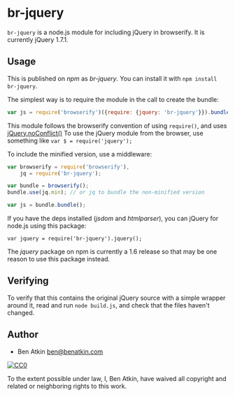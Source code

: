 # br-jquery

`br-jquery` is a node.js module for including jQuery in browserify.
It is currently jQuery 1.7.1.

## Usage

This is published on *npm* as *br-jquery*. You can install it with `npm
install br-jquery`.

The simplest way is to require the module in the call to create the
bundle:

``` javascript
var js = require('browserify')({require: {jquery: 'br-jquery'}}).bundle();
```

This module follows the browserify convention of using `require()`, and
uses [jQuery.noConflict()](http://api.jquery.com/jQuery.noConflict/)
To use the jQuery module from the browser, use something like
`var $ = require('jquery');`

To include the minified version, use a middleware:

``` javascript
var browserify = require('browserify'),
    jq = require('br-jquery');

var bundle = browserify();
bundle.use(jq.min); // or jq to bundle the non-minified version

var js = bundle.bundle();
```

If you have the deps installed (*jsdom* and *htmlparser*), you can
jQuery for node.js using this package:

```
var jquery = require('br-jquery').jquery();
```

The *jquery* package on npm is currently a 1.6 release so that may be
one reason to use this package instead.

## Verifying

To verify that this contains the original jQuery source with a simple
wrapper around it, read and run `node build.js`, and check that the
files haven't changed.

## Author

* Ben Atkin <ben@benatkin.com>

<a rel="license" href="http://creativecommons.org/publicdomain/zero/1.0/">
  <img src="http://i.creativecommons.org/p/zero/1.0/88x31.png" style="border-style: none;" alt="CC0" />
</a>

To the extent possible under law, I, Ben Atkin, have waived all copyright and related or neighboring rights to this work.
